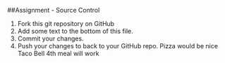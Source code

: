 ##Assignment - Source Control
1. Fork this git repository on GitHub
2. Add some text to the bottom of this file.
3. Commit your changes.
4. Push your changes to back to your GitHub repo.
Pizza would be nice
Taco Bell 4th meal will work